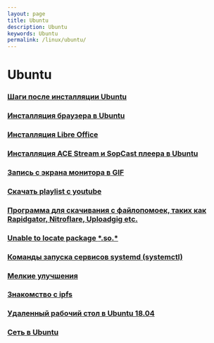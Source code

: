 ```yaml
---
layout: page
title: Ubuntu
description: Ubuntu
keywords: Ubuntu
permalink: /linux/ubuntu/
---
```


# Ubuntu

### [Шаги после инсталляции Ubuntu](/linux/ubuntu/install/)

### [Инсталляция браузера в Ubuntu](/linux/ubuntu/browsers/)

### [Инсталляция Libre Office](/linux/ubuntu/libreoffice/)

### [Инсталляция ACE Stream и SopCast плеера в Ubuntu](/linux/ubuntu/ace-stream-sopcast-player-install/)

### [Запись с экрана монитора в GIF](/linux/ubuntu/how-to-record-from-desktop-to-gif/)

### [Скачать playlist с youtube](/linux/ubuntu/download-youtube-playlist/)

### [Программа для скачивания с файлопомоек, таких как Rapidgator, Nitroflare, Uploadgig etc.](/linux/ubuntu/download-from-file-hostings/)

### [Unable to locate package **\***.so.\*](/linux/ubuntu/install-package-for-missing-libraries/)

### [Команды запуска сервисов systemd (systemctl)](/linux/systemctl/)

### [Мелкие улучшения](/linux/ubuntu/small-improvements/)

### [Знакомство с ipfs](/linux/ubuntu/ipfs/)

### [Удаленный рабочий стол в Ubuntu 18.04](/linux/ubuntu/vnc-server/)

### [Сеть в Ubuntu](/linux/ubuntu/network/)

